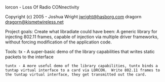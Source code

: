 lorcon - Loss Of Radio CONnectivity

Copyright (c) 2005 - Joshua Wright <jwright@hasborg.com>
                     dragorn <dragorn@kismetwireless.net>

Project goals:
	Create what libradiate could have been:  A generic library for injecting
	802.11 frames, capable of injection via multiple driver frameworks, without
	forcing modification of the application code.

Tools:
    tx - A super-basic demo of the library capabilities that writes static
    packets to the interface

    tuntx - A more useful demo of the library capabilities, tuntx binds a
    tuntap virtual interface to a card via LORCON.  Write 802.11 frames to
    the tuntap virtual interface, they get transmitted out the card.
